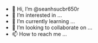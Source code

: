 - 👋 Hi, I’m @seanhsucbr650r
- 👀 I’m interested in ...
- 🌱 I’m currently learning ...
- 💞️ I’m looking to collaborate on ...
- 📫 How to reach me ...

<!---
seanhsucbr650r/seanhsucbr650r is a ✨ special ✨ repository because its `README.md` (this file) appears on your GitHub profile.
You can click the Preview link to take a look at your changes.
--->
